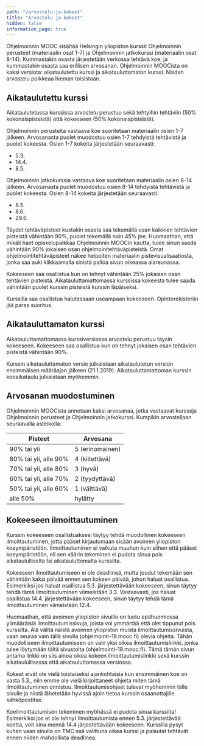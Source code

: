 ```yaml
---
path: "/arvostelu-ja-kokeet"
title: "Arvostelu ja kokeet"
hidden: false
information_page: true
---
```


Ohjelmoinnin MOOC sisältää Helsingin yliopiston kurssit Ohjelmoinnin perusteet (materiaalin osat 1-7) ja Ohjelmoinnin jatkokurssi (materiaalin osat 8-14). Kummastakin osasta järjestetään verkossa tehtävä koe, ja kummastakin osasta saa erillisen arvosanan. Ohjelmoinnin MOOCista on kaksi versiota: aikataulutettu kurssi ja aikatauluttamaton kurssi. Näiden arvostelu poikkeaa hieman toisistaan.

## Aikataulutettu kurssi

Aikataulutetussa kurssissa arvostelu perustuu sekä tehtyihin tehtäviin (50% kokonaispisteistä) että kokeeseen (50% kokonaispisteistä).

Ohjelmoinnin perusteita vastaava koe suoritetaan materiaalin osien 1-7 jälkeen. Arvosanasta puolet muodostuu osien 1-7 tehdyistä tehtävistä ja puolet kokeesta. Osien 1-7 kokeita järjestetään seuraavasti:

- 5.3.
- 14.4.
- 8.5.

Ohjelmoinnin jatkokurssia vastaava koe suoritetaan materiaalin osien 8-14 jälkeen. Arvosanasta puolet muodostuu osien 8-14 tehdyistä tehtävistä ja puolet kokeesta. Osien 8-14 kokeita järjestetään seuraavasti:

- 8.5.
- 8.6.
- 29.6.

Täydet tehtäväpisteet kustakin osasta saa tekemällä osan kaikkien tehtävien pisteistä vähintään 90%, puolet tekemällä noin 45% jne. Huomaathan, että mikäli haet opiskelupaikkaa Ohjelmoinnin MOOCin kautta, tulee sinun saada vähintään 90% jokaisen osan ohjelmoinitehtäväpisteistä. Omat ohjelmointitehtäväpisteet näkee helpoiten materiaalin pistevisualisaatiosta, jonka saa auki klikkaamalla sinistä palloa sivun oikeassa alareunassa.

Kokeeseen saa osallistua kun on tehnyt vähintään 25% jokaisen osan tehtävien pisteistä. Aikatauluttamattomassa kurssissa kokeesta tulee saada vähintään puolet kurssin pisteistä kurssin läpäiseksi.

Kurssilla saa osallistua halutessaan useampaan kokeeseen. Opintorekisteriin jää paras suoritus.

## Aikatauluttamaton kurssi

Aikatauluttamattomassa kurssiversiossa arvostelu perustuu täysin kokeeseen. Kokeeseen saa osallistua kun on tehnyt jokaisen osan tehtävien pisteistä vähintään 90%.

Kurssin aikatauluttamaton versio julkaistaan aikataulutetun version ensimmäisen määräajan jälkeen (21.1.2019). Aikatauluttamattoman kurssin koeaikataulu julkaistaan myöhemmin.

## Arvosanan muodostuminen

Ohjelmoinnin MOOCista annetaan kaksi arvosanaa, jotka vastaavat kursseja Ohjelmoinnin perusteet ja Ohjelmoinnin jatkokurssi. Kumpikin arvostellaan seuraavalla asteikolla:

<table>
    <thead>
    <tr>
        <th>Pisteet</th>
        <th>Arvosana</th>
    </tr>
    </thead>
    <tbody>
    <tr>
        <td>90% tai yli</td>
        <td>5 (erinomainen)</td>
    </tr>
    <tr>
        <td>80% tai yli, alle 90%</td>
        <td>4 (kiitettävä)</td>
    </tr>
    <tr>
        <td>70% tai yli, alle 80%</td>
        <td>3 (hyvä)</td>
    </tr>
    <tr>
        <td>60% tai yli, alle 70%</td>
        <td>2 (tyydyttävä)</td>
    </tr>
    <tr>
        <td>50% tai yli, alle 60%</td>
        <td>1 (välttävä)</td>
    </tr>
    <tr>
        <td>alle 50%</td>
        <td>hylätty</td>
    </tr>
    </tbody>
</table>

## Kokeeseen ilmoittautuminen

Kurssin kokeeseen osallistuaksesi täytyy tehdä muodollinen kokeeseen ilmoittautuminen, jotta pääset kirjautumaan sisään avoimen yliopiston koeympäristöön. Ilmoittautuminen ei vaikuta muuhun kuin siihen että pääset koeympäristöön, eli sen väärin tekeminen ei pudota sinua pois aikataululliselta tai aikatauluttomalta kurssilta.

Kokeeseen ilmoittautumiseen ei ole deadlineä, mutta joudut tekemään sen vähintään kaksi päivää ennen sen kokeen päivää, johon haluat osallistua. Esimerkiksi jos haluat osallistua 5.3. järjestettävään kokeeseen, sinun täytyy tehdä tämä ilmoittautuminen viimeistään 3.3. Vastaavasti, jos haluat osallistua 14.4. järjestettävään kokeeseen, sinun täytyy tehdä tämä ilmoittautuminen viimeistään 12.4.

Huomaathan, että avoimen yliopiston sivuille on luotu epähuomiossa ylimääräisiä ilmoittautumissivuja, joista voi ymmärtää että olet tippunut pois kurssilta. Älä välitä näistä avoimen yliopiston muista ilmoittautumissivuista, vaan seuraa vain tällä sivulla (ohjelmointi-19.mooc.fi) olevia ohjeita. Tähän muodolliseen ilmoittautumiseen on vain yksi oikea ilmoittautumislinkki, jonka tulee löytymään tältä sivustolta (ohjelmointi-19.mooc.fi). Tämä tämän sivun antama linkki on siis ainoa oikea kokeen ilmoittautumislinkki sekä kurssin aikataulullisessa että aikatauluttomassa versiossa.

Kokeet eivät ole vielä toistaiseksi ajankohtaisia kun ensimmäinen koe on vasta 5.3., niin emme ole vielä kirjoittaneet ohjeita miten tämä ilmoittautuminen onnistuu. Ilmoittautumisohjeet tulevat myöhemmin tälle sivulle ja niistä lähetetään hyvissä ajoin tietoa kurssin osaanottajille sähköpostitse.

Koeilmoittautumisen tekeminen myöhässä ei pudota sinua kurssilta! Esimerkiksi jos et ole tehnyt ilmoittautumista ennen 5.3. järjestettävää koetta, voit aina mennä 14.4 järjestettävään kokeeseen. Kurssilla pysyt kuhan vaan sinulla on TMC:ssä valittuna oikea kurssi ja palautat tehtävät ennen niiden mahdollista deadlinea.
